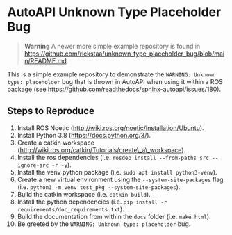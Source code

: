 # AutoAPI Unknown Type Placeholder Bug

> **Warning**
> A newer more simple example repository is found in https://github.com/rickstaa/unknown_type_placeholder_bug/blob/main/README.md.

This is a simple example repository to demonstrate the `WARNING: Unknown type: placeholder` bug that is thrown in
AutoAPI when using it within a ROS package (see https://github.com/readthedocs/sphinx-autoapi/issues/180).

## Steps to Reproduce

1.  Install ROS Noetic (http://wiki.ros.org/noetic/Installation/Ubuntu).
2.  Install Python 3.8 (https://docs.python.org/3/).
3.  Create a catkin workspace (http://wiki.ros.org/catkin/Tutorials/create\_a\_workspace).
4.  Install the ros dependencies (i.e. `rosdep install --from-paths src --ignore-src -r -y`).
5.  Install the venv python package (i.e. `sudo apt install python3-venv`).
6.  Create a new virtual environment using the `--system-site-packages` flag (i.e. `python3 -m venv test_pkg --system-site-packages`).
7.  Build the catkin workspace (i.e. `catkin build`).
8.  Install the python dependencies (i.e. `pip install -r requirements/doc_requirements.txt`).
9.  Build the documentation from within the `docs` folder (i.e. `make html`).
10. Be greeted by the `WARNING: Unknown type: placeholder` bug.
